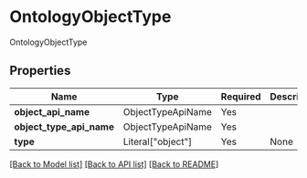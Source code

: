 # OntologyObjectType

OntologyObjectType

## Properties
| Name | Type | Required | Description |
| ------------ | ------------- | ------------- | ------------- |
**object_api_name** | ObjectTypeApiName | Yes |  |
**object_type_api_name** | ObjectTypeApiName | Yes |  |
**type** | Literal["object"] | Yes | None |


[[Back to Model list]](../../../README.md#models-v2-link) [[Back to API list]](../../README.md#documentation-for-api-endpoints) [[Back to README]](../../README.md)
